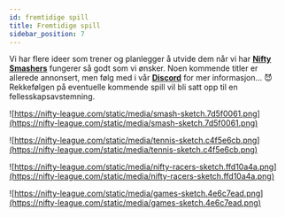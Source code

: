 ```yaml
---
id: fremtidige spill
title: Fremtidige spill
sidebar_position: 7
---
```


Vi har flere ideer som trener og planlegger å utvide dem når vi har **[Nifty Smashers](https://nifty-league.com/games)** fungerer så godt som vi ønsker. Noen kommende titler er allerede annonsert, men følg med i vår **[Discord](https://discord.gg/niftyleague)** for mer informasjon… 😈 Rekkefølgen på eventuelle kommende spill vil bli satt opp til en fellesskapsavstemning.

![https://nifty-league.com/static/media/smash-sketch.7d5f0061.png](https://nifty-league.com/static/media/smash-sketch.7d5f0061.png)

![https://nifty-league.com/static/media/tennis-sketch.c4f5e6cb.png](https://nifty-league.com/static/media/tennis-sketch.c4f5e6cb.png)

![https://nifty-league.com/static/media/nifty-racers-sketch.ffd10a4a.png](https://nifty-league.com/static/media/nifty-racers-sketch.ffd10a4a.png)

![https://nifty-league.com/static/media/games-sketch.4e6c7ead.png](https://nifty-league.com/static/media/games-sketch.4e6c7ead.png)
